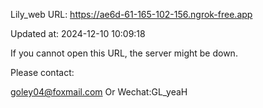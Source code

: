 Lily_web URL: https://ae6d-61-165-102-156.ngrok-free.app

Updated at: 2024-12-10 10:09:18

If you cannot open this URL, the server might be down.

Please contact: 

goley04@foxmail.com Or Wechat:GL_yeaH